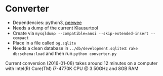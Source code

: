 # Converter

 * Dependencies: python3, [peewee](http://docs.peewee-orm.com/en/latest/)
 * Needs a dump of the current Klausurtool
  * Create via ```mysqldump --compatible=ansi --skip-extended-insert --compact```
  * Place in a file called ```og.sqlite```
 * Needs a clean database in ```../db/development.sqlite3```: ```rake db:schema:load``` and then run ```python converter.py``` 

Current conversion (2016-01-08) takes around 12 minutes on a computer 
with Intel(R) Core(TM) i7-4770K CPU @ 3.50GHz and 8GB RAM